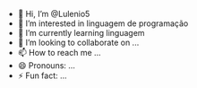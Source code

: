 - 👋 Hi, I’m @Lulenio5
- 👀 I’m interested in linguagem de programação 
- 🌱 I’m currently learning linguagem 
- 💞️ I’m looking to collaborate on ...
- 📫 How to reach me ...
- 😄 Pronouns: ...
- ⚡ Fun fact: ...

<!---
Lulenio5/Lulenio5 is a ✨ special ✨ repository because its `README.md` (this file) appears on your GitHub profile.
You can click the Preview link to take a look at your changes.
--->
